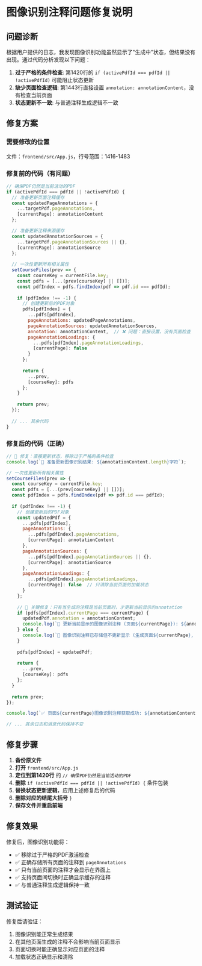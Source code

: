 # 图像识别注释问题修复说明

## 问题诊断
根据用户提供的日志，我发现图像识别功能虽然显示了"生成中"状态，但结果没有出现。通过代码分析发现以下问题：

1. **过于严格的条件检查**: 第1420行的 `if (activePdfId === pdfId || !activePdfId)` 可能阻止状态更新
2. **缺少页面检查逻辑**: 第1443行直接设置 `annotation: annotationContent`，没有检查当前页面
3. **状态更新不一致**: 与普通注释生成逻辑不一致

## 修复方案

### 需要修改的位置
文件：`frontend/src/App.js`，行号范围：1416-1483

### 修复前的代码（有问题）
```javascript
// 确保PDF仍然是当前活动的PDF
if (activePdfId === pdfId || !activePdfId) {
  // 准备更新页面注释缓存
  const updatedPageAnnotations = {
    ...targetPdf.pageAnnotations,
    [currentPage]: annotationContent
  };

  // 准备更新注释来源缓存
  const updatedAnnotationSources = {
    ...targetPdf.pageAnnotationSources || {},
    [currentPage]: annotationSource
  };
  
  // 一次性更新所有相关属性
  setCourseFiles(prev => {
    const courseKey = currentFile.key;
    const pdfs = [...(prev[courseKey] || [])];
    const pdfIndex = pdfs.findIndex(pdf => pdf.id === pdfId);
    
    if (pdfIndex !== -1) {
      // 创建更新后的PDF对象
      pdfs[pdfIndex] = {
        ...pdfs[pdfIndex],
        pageAnnotations: updatedPageAnnotations,
        pageAnnotationSources: updatedAnnotationSources,
        annotation: annotationContent,  // ❌ 问题：直接设置，没有页面检查
        pageAnnotationLoadings: {
          ...pdfs[pdfIndex].pageAnnotationLoadings,
          [currentPage]: false
        }
      };
      
      return {
        ...prev,
        [courseKey]: pdfs
      };
    }
    
    return prev;
  });
  
  // ... 其余代码
}
```

### 修复后的代码（正确）
```javascript
// 🔧 修复：直接更新状态，移除过于严格的条件检查
console.log(`🔄 准备更新图像识别结果: ${annotationContent.length}字符`);

// 一次性更新所有相关属性
setCourseFiles(prev => {
  const courseKey = currentFile.key;
  const pdfs = [...(prev[courseKey] || [])];
  const pdfIndex = pdfs.findIndex(pdf => pdf.id === pdfId);
  
  if (pdfIndex !== -1) {
    // 创建更新后的PDF对象
    const updatedPdf = {
      ...pdfs[pdfIndex],
      pageAnnotations: {
        ...pdfs[pdfIndex].pageAnnotations,
        [currentPage]: annotationContent
      },
      pageAnnotationSources: {
        ...pdfs[pdfIndex].pageAnnotationSources || {},
        [currentPage]: annotationSource
      },
      pageAnnotationLoadings: {
        ...pdfs[pdfIndex].pageAnnotationLoadings,
        [currentPage]: false  // 只清除当前页面的加载状态
      }
    };
    
    // 🔧 关键修复：只有当生成的注释是当前页面时，才更新当前显示的annotation
    if (pdfs[pdfIndex].currentPage === currentPage) {
      updatedPdf.annotation = annotationContent;
      console.log(`📝 更新当前显示的图像识别注释 (页面${currentPage}): ${annotationContent.length}字符`);
    } else {
      console.log(`📝 图像识别注释已存储但不更新显示 (生成页面${currentPage}, 当前页面${pdfs[pdfIndex].currentPage})`);
    }
    
    pdfs[pdfIndex] = updatedPdf;
    
    return {
      ...prev,
      [courseKey]: pdfs
    };
  }
  
  return prev;
});

console.log(`✅ 页面${currentPage}图像识别注释获取成功: ${annotationContent.length}字符`);

// ... 其余日志和消息代码保持不变
```

## 修复步骤

1. **备份原文件**
2. **打开** `frontend/src/App.js`
3. **定位到第1420行** 的 `// 确保PDF仍然是当前活动的PDF`
4. **删除** `if (activePdfId === pdfId || !activePdfId) {` 条件包装
5. **替换状态更新逻辑**，应用上述修复后的代码
6. **删除对应的结尾大括号** `}`
7. **保存文件并重启前端**

## 修复效果

修复后，图像识别功能将：
- ✅ 移除过于严格的PDF激活检查
- ✅ 正确存储所有页面的注释到 `pageAnnotations`
- ✅ 只有当前页面的注释才会显示在界面上
- ✅ 支持页面间切换时正确显示缓存的注释
- ✅ 与普通注释生成逻辑保持一致

## 测试验证

修复后请验证：
1. 图像识别能正常生成结果
2. 在其他页面生成的注释不会影响当前页面显示
3. 页面切换时能正确显示对应页面的注释
4. 加载状态正确显示和清除 